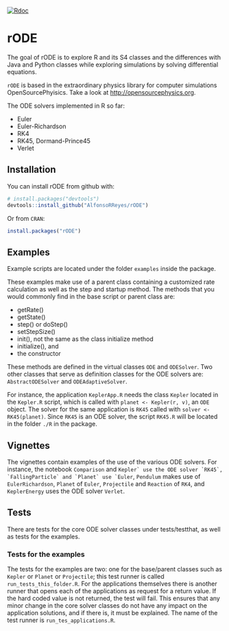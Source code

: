 
<!-- README.md is generated from README.Rmd.  -->
[![Rdoc](http://www.rdocumentation.org/badges/version/rODE)](http://www.rdocumentation.org/packages/rODE)

rODE
====

The goal of rODE is to explore R and its S4 classes and the differences with Java and Python classes while exploring simulations by solving differential equations.

`rODE` is based in the extraordinary physics library for computer simulations OpenSourcePhyisics. Take a look at <http://opensourcephysics.org>.

The ODE solvers implemented in R so far:

-   Euler
-   Euler-Richardson
-   RK4
-   RK45, Dormand-Prince45
-   Verlet

Installation
------------

You can install rODE from github with:

``` r
# install.packages("devtools")
devtools::install_github("AlfonsoRReyes/rODE")
```

Or from `CRAN`:

``` r
install.packages("rODE")
```

Examples
--------

Example scripts are located under the folder `examples` inside the package.

These examples make use of a parent class containing a customized rate calculation as well as the step and startup method. The methods that you would commonly find in the base script or parent class are:

-   getRate()
-   getState()
-   step() or doStep()
-   setStepSize()
-   init(), not the same as the class initialize method
-   initialize(), and
-   the constructor

These methods are defined in the virtual classes `ODE` and `ODESolver`. Two other classes that serve as definition classes for the ODE solvers are: `AbstractODESolver` and `ODEAdaptiveSolver`.

For instance, the application `KeplerApp.R` needs the class `Kepler` located in the `Kepler.R` script, which is called with `planet <- Kepler(r, v)`, an `ODE` object. The solver for the same application is `RK45` called with `solver <- RK45(planet)`. Since `RK45` is an ODE solver, the script `RK45.R` will be located in the folder `./R` in the package.

Vignettes
---------

The vignettes contain examples of the use of the various ODE solvers. For instance, the notebook `Comparison` and `` Kepler` use the ODE solver `RK45`, `FallingParticle` and `Planet` use `Euler ``, `Pendulum` makes use of `EulerRichardson`, `Planet` of `Euler`, `Projectile` and `Reaction` of `RK4`, and `KeplerEnergy` uses the ODE solver `Verlet`.

Tests
-----

There are tests for the core ODE solver classes under tests/testthat, as well as tests for the examples.

### Tests for the examples

The tests for the examples are two: one for the base/parent classes such as `Kepler` or `Planet` or `Projectile`; this test runner is called `run_tests_this_folder.R`. For the applications themselves there is another runner that opens each of the applications as request for a return value. If the hard coded value is not returned, the test will fail. This ensures that any minor change in the core solver classes do not have any impact on the application solutions, and if there is, it must be explained. The name of the test runner is `run_tes_applications.R`.
